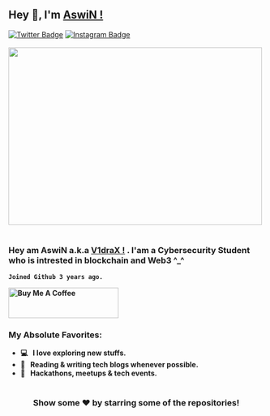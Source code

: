 ## Hey 👋, I'm [AswiN !](https://github.com/v1drax/)
[![Twitter Badge](https://img.shields.io/badge/-Twitter-00acee?style=flat-square&logo=Twitter&logoColor=white)](https://twitter.com/v1drax)
[![Instagram Badge](https://img.shields.io/badge/-Instagram-e4405f?style=flat-square&logo=Instagram&logoColor=white)](https://instagram.com/aswinhrtlez)
<br>
<br>
<img align="center" height="350" width="500" alt="" src="https://raw.githubusercontent.com/iampavangandhi/iampavangandhi/master/gifs/coder.gif" />
<br>
<br>


### <b> Hey am AswiN  a.k.a  [V1draX !](https://twitter.com/v1drax) .  I'am a Cybersecurity Student who is intrested in blockchain and Web3  ^_^ <b> 
 
 


<code>Joined Github **3** years ago.</code>






<a href="https://www.buymeacoffee.com/v1drax" target="_blank"><img src="https://cdn.buymeacoffee.com/buttons/v2/default-yellow.png" alt="Buy Me A Coffee" height="60px" width="217px" ></a>

### My Absolute Favorites:

- 💻 &nbsp; I love exploring new stuffs.
- 📰 &nbsp; Reading & writing tech blogs whenever possible.
- 🍕 &nbsp; Hackathons, meetups & tech events.




#

<div align="center">

### Show some ❤️ by starring some of the repositories!

</div>
